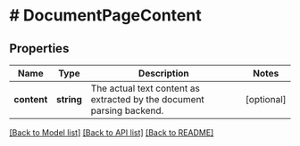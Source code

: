 # # DocumentPageContent

## Properties

Name | Type | Description | Notes
------------ | ------------- | ------------- | -------------
**content** | **string** | The actual text content as extracted by the document parsing backend. | [optional] 

[[Back to Model list]](../../README.md#documentation-for-models) [[Back to API list]](../../README.md#documentation-for-api-endpoints) [[Back to README]](../../README.md)


